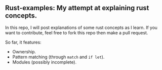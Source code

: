 ## Rust-examples: My attempt at explaining rust concepts.

In this repo, I will post explanations of some rust concepts as I learn. If you want to contribute, feel free to fork this repo then make a pull request.

So far, it features:
  * Ownership. 
  * Pattern matching (through `match` and `if let`).
  * Modules (possibly incomplete).
